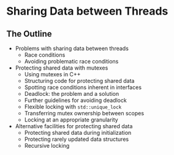 # Sharing Data between Threads
## The Outline
- Problems with sharing data between threads
    - Race conditions
    - Avoiding problematic race conditions
- Protecting shared data with mutexes
    - Using mutexes in C++
    - Structuring code for protecting shared data
    - Spotting race conditions inherent in interfaces
    - Deadlock: the problem and a solution
    - Further guidelines for avoiding deadlock
    - Flexible locking with `std::unique_lock`
    - Transferring mutex ownership between scopes
    - Locking at an appropriate granularity
- Alternative facilities for protecting shared data
    - Protecting shared data during initialization
    - Protecting rarely updated data structures
    - Recursive locking

